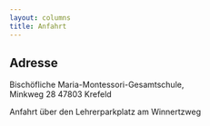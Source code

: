 ```yaml
---
layout: columns
title: Anfahrt
---
```


## Adresse
Bischöfliche Maria-Montessori-Gesamtschule,  
Minkweg 28 
47803 Krefeld

Anfahrt über den Lehrerparkplatz am Winnertzweg 

